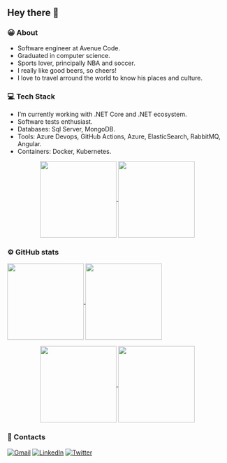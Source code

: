 ## Hey there 👋

### 😀 About
- Software engineer at Avenue Code.
- Graduated in computer science.
- Sports lover, principally NBA and soccer.
- I really like good beers, so cheers!
- I love to travel arround the world to know his places and culture.

### 💻 Tech Stack
- I’m currently working with .NET Core and .NET ecosystem.
- Software tests enthusiast.
- Databases: Sql Server, MongoDB.
- Tools: Azure Devops, GitHub Actions, Azure, ElasticSearch, RabbitMQ, Angular.
- Containers: Docker, Kubernetes.

<p align=center>
  <a href="https://github.com/anuraghazra/github-readme-stats" title="Top Langs">
    <img height=175 align="center" src="https://github-readme-stats.vercel.app/api/top-langs/?username=isaacnborges&layout=compact&theme=gotham">
  </a>
  <a href="https://github.com/anuraghazra/github-readme-stats" title="About Me">
  <img height=175 align="center" src="https://github-readme-stats.vercel.app/api?username=isaacnborges&show_icons=true&layout=compact&theme=gotham" />
  </a>
</p>

### ⚙️ GitHub stats
<p align=left>
  <a href="http://github.com/isaacnborges/" title="Top Langs">
    <img height=175 align="center" src="https://github-readme-stats.vercel.app/api/top-langs/?username=isaacnborges&layout=compact&theme=gotham">
  </a>
  <a href="http://github.com/isaacnborges/" title="About Me">
  <img height=175 align="center" src="https://github-readme-stats.vercel.app/api?username=isaacnborges&show_icons=true&layout=compact&theme=gotham" />
  </a>
</p>

<p align=center>
  <a href="https://github.com/anuraghazra/github-readme-stats" title="Top Langs">
    <img height=175 align="center" src="https://github-readme-stats.vercel.app/api/top-langs/?username=leticiasassaki&layout=compact&theme=gotham">
  </a>
  <a href="https://github.com/anuraghazra/github-readme-stats" title="About Me">
  <img height=175 align="center" src="https://github-readme-stats.vercel.app/api?username=leticiasassaki&show_icons=true&layout=compact&theme=gotham" />
  </a>
</p>

### 🤝 Contacts
[![Gmail](https://img.shields.io/badge/-Gmail-red?style=flat&labelColor=white&logo=gmail&logoColor=red&link=isaacnborges@gmail.com)](mailto:isaacnborges@gmail.com)
[![LinkedIn](https://img.shields.io/badge/LinkedIn-%230077B5.svg?&style=flat&logo=linkedin&logoColor=white)](https://www.linkedin.com/in/isaacnborges/)
[![Twitter](https://img.shields.io/badge/twitter-1DA1F2?style=flat&logo=twitter&logoColor=white)](https://www.twitter.com/isaacnborges/)